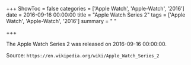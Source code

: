 +++
ShowToc = false
categories = ['Apple Watch', 'Apple-Watch', '2016']
date = 2016-09-16 00:00:00
title = "Apple Watch Series 2"
tags = ['Apple Watch', 'Apple-Watch', '2016']
summary = " "

+++

The Apple Watch Series 2 was released on 2016-09-16 00:00:00.

Source: `https://en.wikipedia.org/wiki/Apple_Watch_Series_2`


